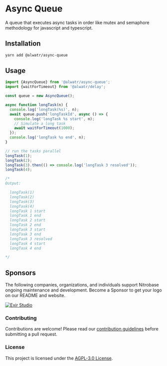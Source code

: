 # Async Queue

A queue that executes async tasks in order like mutex and semaphore methodology for javascript and typescript.

## Installation

```bash
yarn add @alwatr/async-queue
```

## Usage

```typescript
import {AsyncQueue} from '@alwatr/async-queue';
import {waitForTimeout} from '@alwatr/delay';

const queue = new AsyncQueue();

async function longTask(n) {
  console.log('longTask(%s)', n);
  await queue.push('longTaskId', async () => {
    console.log('longTask %s start', n);
    // Simulate a long task
    await waitForTimeout(1000);
  });
  console.log('longTask %s end', n);
}

// run the tasks parallel
longTask(1);
longTask(2);
longTask(3).then(() => console.log('longTask 3 resolved'));
longTask(4);

/*
Output:

  longTask(1)
  longTask(2)
  longTask(3)
  longTask(4)
  longTask 1 start
  longTask 1 end
  longTask 2 start
  longTask 2 end
  longTask 3 start
  longTask 3 end
  longTask 3 resolved
  longTask 4 start
  longTask 4 end

*/
```

## Sponsors

The following companies, organizations, and individuals support Nitrobase ongoing maintenance and development. Become a Sponsor to get your logo on our README and website.

[![Exir Studio](https://avatars.githubusercontent.com/u/181194967?s=200&v=4)](https://exirstudio.com)

### Contributing

Contributions are welcome! Please read our [contribution guidelines](https://github.com/Alwatr/.github/blob/next/CONTRIBUTING.md) before submitting a pull request.

### License

This project is licensed under the [AGPL-3.0 License](LICENSE).

